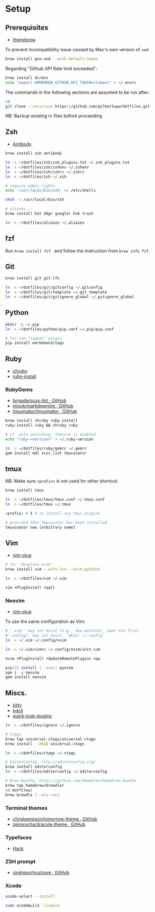 # Setup

## Prerequisites

- [Homebrew](http://brew.sh/)

To prevent incompatibility issue caused by Mac's own version of `sed`:

```sh
brew install gnu-sed --with-default-names
```

Regarding "Github API Rate limit exceeded":

```sh
brew install direnv
echo "export HOMEBREW_GITHUB_API_TOKEN=<token>" > ~/.envrc
```

The commands in the following sections are assumed to be run after:

```sh
cd
git clone --recursive https://github.com/gilbertwyw/dotfiles.git
```

NB: Backup existing rc files before proceeding

## Zsh

- [Antibody](https://getantibody.github.io/)

```sh
brew install zsh antibody

ln -s ~/dotfiles/zsh/zsh_plugins.txt ~/.zsh_plugins.txt
ln -s ~/dotfiles/zsh/zshenv ~/.zshenv
ln -s ~/dotfiles/zsh/zshrc ~/.zshrc
ln -s ~/dotfiles/zsh ~/.zsh

# require admin rights
echo '/usr/local/bin/zsh' >> /etc/shells

chsh -s /usr/local/bin/zsh

# aliases
brew install bat ddgr googler hub trash

ln -s ~/dotfiles/aliases ~/.aliases
```

## fzf

Run `brew install fzf ` and follow the instruction from `brew info fzf`.

## Git

```sh
brew install git git-lfs

ln -s ~/dotfiles/git/gitconfig ~/.gitconfig
ln -s ~/dotfiles/git/template ~/.git_template
ln -s ~/dotfiles/git/gitignore_global ~/.gitignore_global
```
## Python

```sh
mkdir -p ~/.pip
ln -s ~/dotfiles/python/pip.conf ~/.pip/pip.conf
```

```sh
# for vim "tagbar" plugin
pip install markdown2ctags
```

## Ruby

- [chruby](https://github.com/postmodern/chruby)
- [ruby-install](https://github.com/postmodern/ruby-install)

### RubyGems

- [brigade/scss-lint · GitHub](https://github.com/brigade/scss-lint)
- [mivok/markdownlint · GitHub](https://github.com/mivok/markdownlint)
- [tmuxinator/tmuxinator · GitHub](https://github.com/tmuxinator/tmuxinator)

```sh
brew install chruby ruby-install
ruby-install ruby && chruby ruby

# if 'auto-switching' feature is enabled
echo "ruby-<version>" > ~/.ruby-version

ln -s ~/dotfiles/ruby/gemrc ~/.gemrc
gem install mdl scss_lint tmuxinator
```

## tmux

NB: Make sure `<prefix>` is not used for other shortcut.

```sh
brew install tmux

ln -s ~/dotfiles/tmux/tmux.conf ~/.tmux.conf
ln -s ~/dotfiles/tmux ~/.tmux

<prefix> + I # to install any tmux plugins

# provided that Tmuxinator has been installed
tmuxinator new [arbitrary name]
```

## Vim

- [vim-plug](https://github.com/junegunn/vim-plug#vim)

```sh
# for 'deoplete.nvim'
brew install vim --with-lua --with-python3

ln -s ~/dotfiles/vim ~/.vim

vim +PlugInstall +qall
```

### Neovim

- [vim-plug](https://github.com/junegunn/vim-plug#neovim)

To use the same configuration as Vim:

```sh
# '.vim/' may not exist (e.g., new machine), open Vim first
#'.config/' may not exist, `mkdir ~/.config`
ln -s ~/.vim ~/.config/nvim

ln -s ~/.vim/vimrc ~/.config/nvim/init.vim

nvim +PlugInstall +UpdateRemotePlugins +qa
```

```sh
pip[3] install [--user] pynvim
npm i -g neovim
gem install neovim
```

## Miscs.

- [kitty](https://sw.kovidgoyal.net/kitty/index.html)
- [pgcli](https://www.pgcli.com/)
- [quick-look-plugins](https://github.com/sindresorhus/quick-look-plugins#install-all)

```sh
ln -s ~/dotfiles/ignore ~/.ignore

# Ctags
brew tap universal-ctags/universal-ctags
brew install --HEAD universal-ctags

ln -s ~/dotfiles/ctags ~/.ctags

# EditorConfig, http://editorconfig.org/
brew install editorconfig
ln -s ~/dotfiles/editorconfig ~/.editorconfig

# Brew Bundle, https://github.com/Homebrew/homebrew-bundle
brew tap homebrew/brewdler
cd dotfiles/
brew brewdle [--dry-run]
```

### Terminal themes

- [chriskempson/tomorrow-theme · GitHub](https://github.com/chriskempson/tomorrow-theme)
- [zenorocha/dracula-theme · GitHub](https://github.com/zenorocha/dracula-theme)

### Typefaces

- [Hack](https://github.com/chrissimpkins/Hack#os-x)

### ZSH prompt

- [sindresorhus/pure · GitHub](https://github.com/sindresorhus/pure)

### Xcode

```sh
xcode-select --install

sudo xcodebuild -license
```
